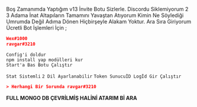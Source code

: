 Boş Zamanımda Yaptığım v13 İnvite Botu Sizlerle.
Discordu Siklemiyorum 2 3 Adama İnat Altapıların Tamamını Yavaştan Atıyorum Kimin Ne Söylediği Umrumda Değil Adıma Dönen Hiçbirşeyle Alakam Yoktur.
Ara Sıra Giriyorum Ücretli Bot İşlemleri İçin ;
```json
Wex#1000
ravgar#3210
```

```
Config'i doldur
npm install yap modülleri kur
Start'a Bas Botu Çalıştır
```
`Stat Sistemli`
`2 Dil Ayarlanabilir`
`Token SunucuİD Logİd Gir Çalıştır`
```json
> Herhangi Bir Sorunda ravgar#3210
```
**FULL MONGO DB ÇEVRİLMİŞ HALİNİ ATARIM Bİ ARA**
